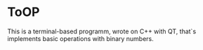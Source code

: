 # ToOP
This is a terminal-based programm, wrote on C++ with QT, that`s implements basic operations with binary numbers.
